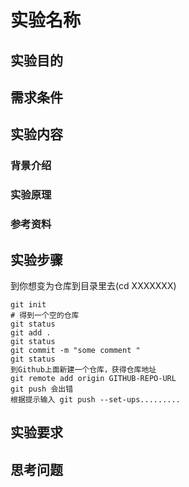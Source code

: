 # 实验名称

## 实验目的

## 需求条件

## 实验内容

### 背景介绍
### 实验原理
### 参考资料
## 实验步骤

到你想变为仓库到目录里去(cd XXXXXXX)
```
git init
# 得到一个空的仓库
git status
git add .
git status
git commit -m "some comment "
git status
到Github上面新建一个仓库，获得仓库地址
git remote add origin GITHUB-REPO-URL
git push 会出错
根据提示输入 git push --set-ups.........
```

## 实验要求

## 思考问题


